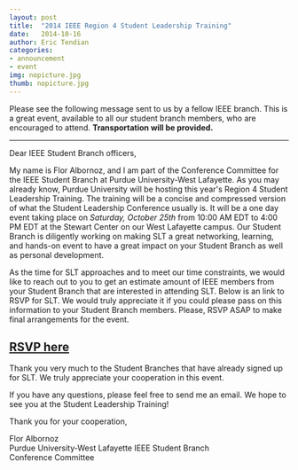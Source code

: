 ```yaml
---
layout: post
title:  "2014 IEEE Region 4 Student Leadership Training"
date:   2014-10-16
author: Eric Tendian
categories: 
- announcement
- event
img: nopicture.jpg
thumb: nopicture.jpg
---
```


Please see the following message sent to us by a fellow IEEE branch. This is a great event, available to all our student branch members, who are encouraged to attend. **Transportation will be provided.**

---

Dear IEEE Student Branch officers,

My name is Flor Albornoz, and I am part of the Conference Committee for the
IEEE Student Branch at Purdue University-West Lafayette. As you may already
know, Purdue University will be hosting this year's Region 4 Student
Leadership Training. The training will be a concise and compressed version
of what the Student Leadership Conference usually is. It will be a one day
event taking place on *Saturday, October 25th* from 10:00 AM EDT to 4:00 PM
EDT at the Stewart Center on our West Lafayette campus. Our Student Branch
is diligently working on making SLT a great networking, learning, and
hands-on event to have a great impact on your Student Branch as well as
personal development.

As the time for SLT approaches and to meet our time constraints, we would
like to reach out to you to get an estimate amount of IEEE members from
your Student Branch that are interested in attending SLT. Below is an link
to RSVP for SLT. We would truly appreciate it if you could please pass on
this information to your Student Branch members. Please, RSVP ASAP to make
final arrangements for the event.

## [RSVP here](https://docs.google.com/forms/d/1d1PibwM-VmBjYoECT00LVFNCCgca3CCWm1lqiQlnnp8/viewform?usp=send_form)

Thank you very much to the Student Branches that have already signed up for
SLT. We truly appreciate your cooperation in this event.

If you have any questions, please feel free to send me an email. We hope to
see you at the Student Leadership Training!

Thank you for your cooperation,

Flor Albornoz<br>
Purdue University-West Lafayette IEEE Student Branch<br>
Conference Committee
